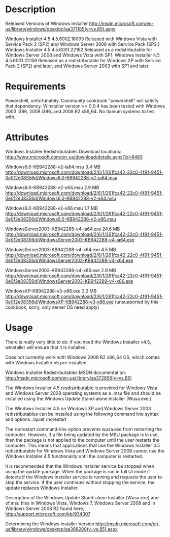 Description
===========

Released Versions of Windows Installer
http://msdn.microsoft.com/en-us/library/windows/desktop/aa371185(v=vs.85).aspx

Windows Installer 4.5	 4.5.6002.18005	Released with Windows Vista with Service Pack 2 (SP2) and Windows Server 2008 with Service Pack (SP2.)
Windows Installer 4.5	 4.5.6001.22162	 Released as a redistributable for Windows Server 2008 and Windows Vista with SP1.
Windows Installer 4.5	 4.5.6001.22159	 Released as a redistributable for Windows XP with Service Pack 2 (SP2) and later, and Windows Server 2003 with SP1 and later.

Requirements
============

Powershell, unfortunately.  Community cookbook "powershell" will satisfy that dependency.  Winstaller version >= 0.0.4 has been tested with Windows 2003 i386, 2008 i386, and 2008 R2 x86_64.  No Itanium systems to test with.

Attributes
==========

Windows Installer Redistributables Download locations:
http://www.microsoft.com/en-us/download/details.aspx?id=8483

Windows6.0-KB942288-v2-ia64.msu	3.4 MB	
http://download.microsoft.com/download/2/6/1/261fca42-22c0-4f91-9451-0e0f2e08356d/Windows6.0-KB942288-v2-ia64.msu

Windows6.0-KB942288-v2-x64.msu	2.9 MB	
http://download.microsoft.com/download/2/6/1/261fca42-22c0-4f91-9451-0e0f2e08356d/Windows6.0-KB942288-v2-x64.msu

Windows6.0-KB942288-v2-x86.msu	1.7 MB	
http://download.microsoft.com/download/2/6/1/261fca42-22c0-4f91-9451-0e0f2e08356d/Windows6.0-KB942288-v2-x86.msu



WindowsServer2003-KB942288-v4-ia64.exe	24.6 MB	
http://download.microsoft.com/download/2/6/1/261fca42-22c0-4f91-9451-0e0f2e08356d/WindowsServer2003-KB942288-v4-ia64.exe

WindowsServer2003-KB942288-v4-x64.exe	4.5 MB	
http://download.microsoft.com/download/2/6/1/261fca42-22c0-4f91-9451-0e0f2e08356d/WindowsServer2003-KB942288-v4-x64.exe

WindowsServer2003-KB942288-v4-x86.exe	2.9 MB	
http://download.microsoft.com/download/2/6/1/261fca42-22c0-4f91-9451-0e0f2e08356d/WindowsServer2003-KB942288-v4-x86.exe



WindowsXP-KB942288-v3-x86.exe	3.2 MB	
http://download.microsoft.com/download/2/6/1/261fca42-22c0-4f91-9451-0e0f2e08356d/WindowsXP-KB942288-v3-x86.exe
(unsupported by this cookbook, sorry, only server OS need apply)

Usage
=====

There is really very little to do: if you need the Windows Installer v4.5, winstaller will ensure that it is installed.

Does not currently work with Windows 2008 R2 x86_64 OS, which comes with Windows Installer v5 pre-installed.

Windows Installer Redistributables MSDN documentation:
http://msdn.microsoft.com/en-us/library/aa372856(v=vs.85)

The Windows Installer 4.5 resdistributable is provided for Windows Vista and Windows Server 2008 operating systems as a .msu file and should be installed using the Windows Update Stand-alone Installer (Wusa.exe.)

The Windows Installer 4.5 on Windows XP and Windows Server 2003 redistributables can be installed using the following command line syntax and options: <Name of the Redistributable> /quiet /norestart

The /norestart command-line option prevents wusa.exe from restarting the computer. However, if a file being updated by the MSU package is in use, then the package is not applied to the computer until the user restarts the computer. This means that applications that use the Windows Installer 4.5 redistributable for Windows Vista and Windows Server 2008 cannot use the Windows Installer 4.5 functionality until the computer is restarted.

It is recommended that the Windows Installer service be stopped when using the update package. When the package is run in full UI mode it detects if the Windows Installer service is running and requests the user to stop the service. If the user continues without stopping the service, the update replaces Windows Installer.

Description of the Windows Update Stand-alone Installer (Wusa.exe) and of.msu files in Windows Vista, Windows 7, Windows Server 2008 and in Windows Server 2008 R2 found here, http://support.microsoft.com/kb/934307

Determining the Windows Installer Version
http://msdn.microsoft.com/en-us/library/windows/desktop/aa368280(v=vs.85).aspx